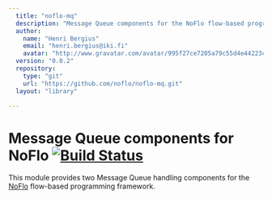 ```yaml
---
  title: "noflo-mq"
  description: "Message Queue components for the NoFlo flow-based programming environment"
  author: 
    name: "Henri Bergius"
    email: "henri.bergius@iki.fi"
    avatar: "http://www.gravatar.com/avatar/995f27ce7205a79c55d4e44223cd6de0?s=23"
  version: "0.0.2"
  repository: 
    type: "git"
    url: "https://github.com/noflo/noflo-mq.git"
  layout: "library"

---
```

Message Queue components for NoFlo [![Build Status](https://secure.travis-ci.org/noflo/noflo-mq.png?branch=master)](https://travis-ci.org/noflo/noflo-mq)
==================================

This module provides two Message Queue handling components for the [NoFlo](http://noflojs.org/) flow-based programming framework.
